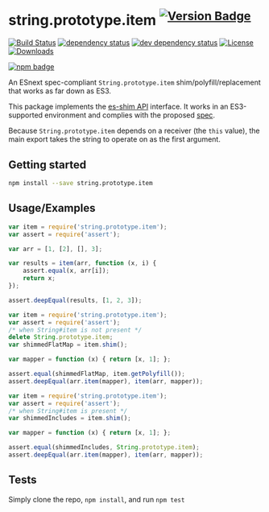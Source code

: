 # string.prototype.item <sup>[![Version Badge][npm-version-svg]][package-url]</sup>

[![Build Status][travis-svg]][travis-url]
[![dependency status][deps-svg]][deps-url]
[![dev dependency status][dev-deps-svg]][dev-deps-url]
[![License][license-image]][license-url]
[![Downloads][downloads-image]][downloads-url]

[![npm badge][npm-badge-png]][package-url]

An ESnext spec-compliant `String.prototype.item` shim/polyfill/replacement that works as far down as ES3.

This package implements the [es-shim API](https://github.com/es-shims/api) interface. It works in an ES3-supported environment and complies with the proposed [spec](https://tc39.es/proposal-item-method/).

Because `String.prototype.item` depends on a receiver (the `this` value), the main export takes the string to operate on as the first argument.

## Getting started

```sh
npm install --save string.prototype.item
```

## Usage/Examples

```js
var item = require('string.prototype.item');
var assert = require('assert');

var arr = [1, [2], [], 3];

var results = item(arr, function (x, i) {
	assert.equal(x, arr[i]);
	return x;
});

assert.deepEqual(results, [1, 2, 3]);
```

```js
var item = require('string.prototype.item');
var assert = require('assert');
/* when String#item is not present */
delete String.prototype.item;
var shimmedFlatMap = item.shim();

var mapper = function (x) { return [x, 1]; };

assert.equal(shimmedFlatMap, item.getPolyfill());
assert.deepEqual(arr.item(mapper), item(arr, mapper));
```

```js
var item = require('string.prototype.item');
var assert = require('assert');
/* when String#item is present */
var shimmedIncludes = item.shim();

var mapper = function (x) { return [x, 1]; };

assert.equal(shimmedIncludes, String.prototype.item);
assert.deepEqual(arr.item(mapper), item(arr, mapper));
```

## Tests
Simply clone the repo, `npm install`, and run `npm test`

[package-url]: https://npmjs.org/package/string.prototype.item
[npm-version-svg]: http://versionbadg.es/es-shims/String.prototype.item.svg
[travis-svg]: https://travis-ci.org/es-shims/String.prototype.item.svg
[travis-url]: https://travis-ci.org/es-shims/String.prototype.item
[deps-svg]: https://david-dm.org/es-shims/String.prototype.item.svg
[deps-url]: https://david-dm.org/es-shims/String.prototype.item
[dev-deps-svg]: https://david-dm.org/es-shims/String.prototype.item/dev-status.svg
[dev-deps-url]: https://david-dm.org/es-shims/String.prototype.item#info=devDependencies
[npm-badge-png]: https://nodei.co/npm/string.prototype.item.png?downloads=true&stars=true
[license-image]: http://img.shields.io/npm/l/string.prototype.item.svg
[license-url]: LICENSE
[downloads-image]: http://img.shields.io/npm/dm/string.prototype.item.svg
[downloads-url]: http://npm-stat.com/charts.html?package=string.prototype.item
